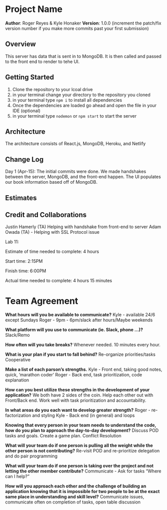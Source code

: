 # Project Name

**Author**: Roger Reyes & Kyle Honaker
**Version**: 1.0.0 (increment the patch/fix version number if you make more commits past your first submission)

## Overview

This server has data that is sent in to MongoDB. It is then called and passed to the front end to render to tehe UI.

## Getting Started

1. Clone the repository to your lcoal drive
2. in your terminal change your directory to the repository you cloned
3. in your terminal type `npm i` to install all dependencies
4. Once the dependencies are loaded go ahead and open the file in your IDE (optional)
5. in your terminal type `nodemon` or `npm start` to start the server

## Architecture

The architecture consists of React.js, MongoDB, Heroku, and Netlify

## Change Log

Day 1 (Apr-15): The initial commits were done. We made handshakes between the server, MongoDB, and the front-end happen. The UI populates our book information based off of MongoDB.

## Estimates
<!-- See below -->

## Credit and Collaborations

Justin Hamerly (TA) Helping with handshake from front-end to server
Adam Owada (TA) - Helping with SSL Protocol issue

Lab 11:

Estimate of time needed to complete: 4 hours

Start time: 2:15PM

Finish time: 6:00PM

Actual time needed to complete: 4 hours 15 minutes

# Team Agreement

**What hours will you be available to communicate?**
Kyle - available 24/6 except Sundays
Roger - 9pm - 6pm/slack after hours/Maybe weekends

**What platform will you use to communicate (ie. Slack, phone …)?**
Slack/Remo

**How often will you take breaks?**
Whenever needed. 10 minutes every hour.

**What is your plan if you start to fall behind?**
Re-organize priorities/tasks
Cooperative

**Make a list of each parson’s strengths.**
Kyle - Front end, taking good notes, quick, ‘marathon coder’
Roger - Back end, task prioritization, code explanation

**How can you best utilize these strengths in the development of your application?**
We both have 2 sides of the coin. Help each other out with Front/Back end. Work well with task prioritization and accountability.

**In what areas do you each want to develop greater strength?**
Roger - re-factorization and styling
Kyle - Back end (in general) and loops

**Knowing that every person in your team needs to understand the code, how do you plan to approach the day-to-day development?**
Discuss POD tasks and goals. Create a game plan.
Conflict Resolution

**What will your team do if one person is pulling all the weight while the other person is not contributing?**
Re-visit POD and re-prioritize delegation and do pair programming

**What will your team do if one person is taking over the project and not letting the other member contribute?**
Communicate - Ask for tasks “Where can I help?”

**How will you approach each other and the challenge of building an application knowing that it is impossible for two people to be at the exact same place in understanding and skill level?**
Communicate issues, communicate often on completion of tasks, open table discussion
